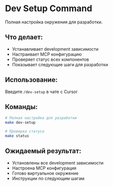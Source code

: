 # Dev Setup Command

Полная настройка окружения для разработки.

## Что делает:
- Устанавливает development зависимости
- Настраивает MCP конфигурацию
- Проверяет статус всех компонентов
- Показывает следующие шаги для разработки

## Использование:
Введите `/dev-setup` в чате с Cursor

## Команды:
```bash
# Полная настройка для разработки
make dev-setup

# Проверка статуса
make status
```

## Ожидаемый результат:
- Установлены все development зависимости
- Настроена MCP конфигурация
- Готово виртуальное окружение
- Инструкции по следующим шагам
